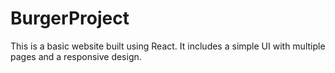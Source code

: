 # BurgerProject
 This is a basic website built using React. It includes a simple UI with multiple pages and a responsive design.
